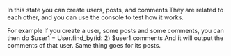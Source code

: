 In this state you can create users, posts, and comments
They are related to each other, and you can use the console
to test how it works.

For example if you create a user, some posts and some comments,
you can then do
  $user1 = User.find_by(id: 2)
  $user1.comments
And it will output the comments of that user.
Same thing goes for its posts.
